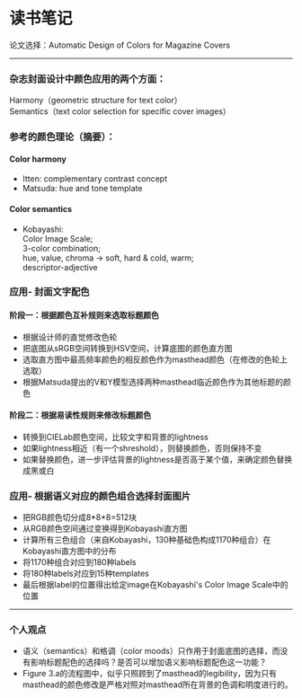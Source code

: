 # 读书笔记
论文选择：Automatic Design of Colors for Magazine Covers
***

### 杂志封面设计中颜色应用的两个方面：
Harmony（geometric structure for text color）  
Semantics（text color selection for specific cover images）  

### 参考的颜色理论（摘要）：
#### Color harmony  
+ Itten: complementary contrast concept
+ Matsuda: hue and tone template

#### Color semantics
+ Kobayashi:   
  Color Image Scale;  
  3-color combination;  
  hue, value, chroma → soft, hard & cold, warm;   
  descriptor-adjective
  
### 应用- 封面文字配色
#### 阶段一：根据颜色互补规则来选取标题颜色
+ 根据设计师的直觉修改色轮
+ 把底图从sRGB空间转换到HSV空间，计算底图的颜色直方图
+ 选取直方图中最高频率颜色的相反颜色作为masthead颜色（在修改的色轮上选取）
+ 根据Matsuda提出的V和Y模型选择两种masthead临近颜色作为其他标题的颜色
#### 阶段二：根据易读性规则来修改标题颜色
+ 转换到CIELab颜色空间，比较文字和背景的lightness
+ 如果lightness相近（有一个shreshold），则替换颜色，否则保持不变
+ 如果替换颜色，进一步评估背景的lightness是否高于某个值，来确定颜色替换成黑或白
### 应用- 根据语义对应的颜色组合选择封面图片
+ 把RGB颜色切分成8\*8\*8=512块
+ 从RGB颜色空间通过变换得到Kobayashi直方图
+ 计算所有三色组合（来自Kobayashi，130种基础色构成1170种组合）在Kobayashi直方图中的分布
+ 将1170种组合对应到180种labels
+ 将180种labels对应到15种templates
+ 最后根据label的位置得出给定image在Kobayashi's Color Image Scale中的位置
--------------
### 个人观点
+ 语义（semantics）和格调（color moods）只作用于封面底图的选择，而没有影响标题配色的选择吗？是否可以增加语义影响标题配色这一功能？
+ Figure 3.a的流程图中，似乎只照顾到了masthead的legibility，因为只有masthead的颜色修改是严格对照对masthead所在背景的色调和明度进行的。
